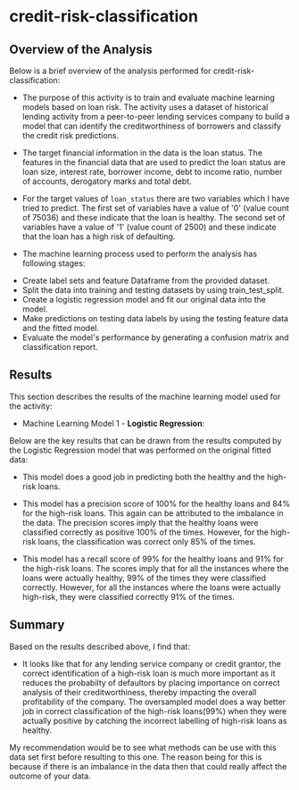 # credit-risk-classification

## Overview of the Analysis

Below is a brief overview of the analysis performed for credit-risk-classification:

* The purpose of this activity is to train and evaluate machine learning models based on loan risk. The activity uses a dataset of historical lending activity from a peer-to-peer lending services company to build a model that can identify the creditworthiness of borrowers and classify the credit risk predictions.

* The target financial information in the data is the loan status. The features in the financial data that are used to predict the loan status are loan size, interest rate, borrower income, debt to income ratio, number of accounts, derogatory marks and total debt. 

* For the target values of `loan_status` there are two variables which I have tried to predict. The first set of variables have a value of '0' (value count of 75036) and these indicate that the loan is healthy. The second set of variables have a value of '1' (value count of 2500) and these indicate that the loan has a high risk of defaulting.

* The machine learning process used to perform the analysis has following stages:
 - Create label sets and feature Dataframe from the provided dataset.
 - Split the data into training and testing datasets by using train_test_split.
 - Create a logistic regression model and fit our original data into the model.
 - Make predictions on testing data labels by using the testing feature data and the fitted model.
 - Evaluate the model's performance by generating a confusion matrix and classification report.

## Results

This section describes the results of the machine learning model used for the activity:

* Machine Learning Model 1 - **Logistic Regression**:

Below are the key results that can be drawn from the results computed by the Logistic Regression model that was performed on the original fitted data:

  * This model does a good job in predicting both the healthy and the high-risk loans.

  * This model has a precision score of 100% for the healthy loans and 84% for the high-risk loans. This again can be attributed to the imbalance in the data. The precision scores imply that the healthy loans were classified correctly as positive 100% of the times. However, for the high-risk loans, the classification was correct only 85% of the times.

  * This model has a recall score of 99% for the healthy loans and 91% for the high-risk loans. The scores imply that for all the instances where the loans were actually healthy, 99% of the times they were classified correctly. However, for all the instances where the loans were actually high-risk, they were classified correctly 91% of the times.

## Summary

Based on the results described above, I find that:

* It looks like that for any lending service company or credit grantor, the correct identification of a high-risk loan is much more important as it reduces the probabilty of defaultors by placing importance on correct analysis of their creditworthiness, thereby impacting the overall profitability of the company. The oversampled model does a way better job in correct classification of the high-risk loans(99%) when they were actually positive by catching the incorrect labelling of high-risk loans as healthy.

My recommendation would be to see what methods can be use with this data set first before resulting to this one. The reason being for this is because if there is an imbalance in the data then that could really affect the outcome of your data. 